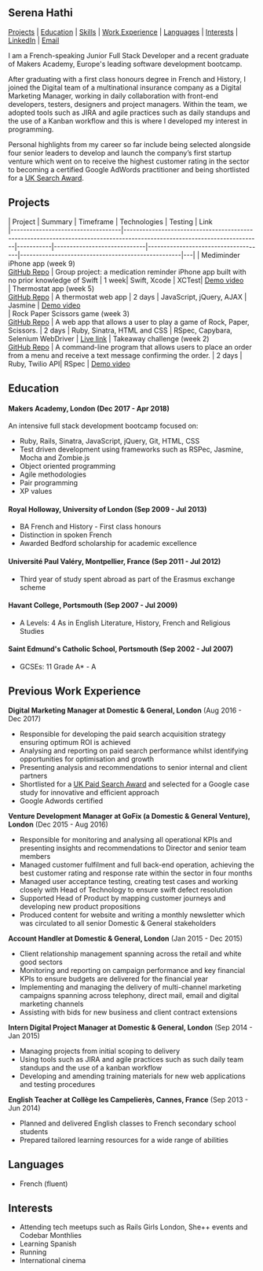## Serena Hathi

[Projects](#projects) | [Education](#education) | [Skills](#skills) | [Work Experience](#work-experience) | [Languages](#languages) | [Interests](#interests) | [LinkedIn](https://www.linkedin.com/in/serenahathi "LinkedIn") | [Email](mailto:hathiserena@gmail.com "Email Me")

I am a French-speaking Junior Full Stack Developer and a recent graduate of Makers Academy, Europe's leading software development bootcamp.

After graduating with a first class honours degree in French and History, I joined the Digital team of a multinational insurance company as a Digital Marketing Manager, working in daily collaboration with front-end developers, testers, designers and project managers. Within the team, we adopted tools such as JIRA and agile practices such as daily standups and the use of a Kanban workflow and this is where I developed my interest in programming.

Personal highlights from my career so far include being selected alongside four senior leaders to develop and launch the company’s first startup venture which went on to receive the highest customer rating in the sector to becoming a certified Google AdWords practitioner and being shortlisted for a [UK Search Award](http://www.searchawards.co.uk/shortlist). 

<a id ="projects"></a>
## Projects

| Project                           | Summary                                                                                                                 | Timeframe | Technologies                | Testing                             | Link                                           
|-----------------------------------|-------------------------------------------------------------------------------------------------------------------------|-----------|-----------------------------|-------------------------------------|---------------------------------------------------|---|
| Mediminder iPhone app (week 9)<br>[GitHub Repo](https://github.com/serenahathi/mediminder) | Group project: a medication reminder iPhone app built with no prior knowledge of Swift | 1 week| Swift, Xcode | XCTest| [Demo video](https://vimeo.com/262593550)        
| Thermostat app (week 5)<br>[GitHub Repo](https://github.com/serenahathi/thermostat-javascript) | A thermostat web app | 2 days | JavaScript, jQuery, AJAX   | Jasmine | [Demo video](https://vimeo.com/262597574)                                                
| Rock Paper Scissors game (week 3)<br>[GitHub Repo](https://github.com/serenahathi/rps-challenge) | A web app that allows a user to play a game of Rock, Paper, Scissors. | 2 days | Ruby, Sinatra, HTML and CSS | RSpec, Capybara, Selenium WebDriver | [Live link](https://rock-paper-scissors-makers.herokuapp.com)
| Takeaway challenge (week 2)<br>[GitHub Repo](https://github.com/serenahathi/takeaway-challenge)       | A command-line program that allows users to place an order from a menu and receive a text message confirming the order. | 2 days    | Ruby, Twilio API| RSpec | [Demo video]()   

<a id ="education"></a>
## Education

#### Makers Academy, London (Dec 2017 - Apr 2018)
An intensive full stack development bootcamp focused on:

- Ruby, Rails, Sinatra, JavaScript, jQuery, Git, HTML, CSS
- Test driven development using frameworks such as RSPec, Jasmine, Mocha and Zombie.js
- Object oriented programming
- Agile methodologies
- Pair programming
- XP values
                        
#### Royal Holloway, University of London (Sep 2009 - Jul 2013)

- BA French and History - First class honours
- Distinction in spoken French
- Awarded Bedford scholarship for academic excellence

#### Université Paul Valéry, Montpellier, France (Sep 2011 - Jul 2012)
- Third year of study spent abroad as part of the Erasmus exchange scheme

#### Havant College, Portsmouth (Sep 2007 - Jul 2009)
- A Levels: 4 As in English Literature, History, French and Religious Studies

#### Saint Edmund's Catholic School, Portsmouth (Sep 2002 - Jul 2007)
- GCSEs: 11 Grade A* - A


<a id ="work-experience"></a>
## Previous Work Experience

**Digital Marketing Manager at Domestic & General, London** (Aug 2016 - Dec 2017)

* Responsible for developing the paid search acquisition strategy ensuring optimum ROI is achieved
* Analysing and reporting on paid search performance whilst identifying opportunities for optimisation and growth
* Presenting analysis and recommendations to senior internal and client partners
* Shortlisted for a [UK Paid Search Award](http://www.searchawards.co.uk/shortlist) and selected for a Google case study for innovative and efficient approach
* Google Adwords certified


**Venture Development Manager at GoFix (a Domestic & General Venture), London** (Dec 2015 - Aug 2016)

* Responsible for monitoring and analysing all operational KPIs and presenting insights and recommendations to Director and senior team members
* Managed customer fulfilment and full back-end operation, achieving the best customer rating and response rate within the sector in four months
* Managed user acceptance testing, creating test cases and working closely with Head of Technology to ensure swift defect resolution
* Supported Head of Product by mapping customer journeys and developing new product propositions
* Produced content for website and writing a monthly newsletter which was circulated to all senior Domestic & General stakeholders

**Account Handler at Domestic & General, London** (Jan 2015 - Dec 2015) 

* Client relationship management spanning across the retail and white good sectors
* Monitoring and reporting on campaign performance and key financial KPIs to ensure budgets are delivered for the financial year
* Implementing and managing the delivery of multi-channel marketing campaigns spanning across telephony, direct mail, email and digital marketing channels
* Assisting with bids for new business and client contract extensions

**Intern Digital Project Manager at Domestic & General, London** (Sep 2014 - Jan 2015)   

* Managing projects from initial scoping to delivery
* Using tools such as JIRA and agile practices such as such daily team standups and the use of a kanban workflow
* Developing and amending training materials for new web applications and testing procedures

**English Teacher at Collège les Campelierès, Cannes, France** (Sep 2013 - Jun 2014)

* Planned and delivered English classes to French secondary school students
* Prepared tailored learning resources for a wide range of abilities

<a id ="languages"></a>
## Languages
- French (fluent)

<a id ="interests"></a>
## Interests
- Attending tech meetups such as Rails Girls London, She++ events and Codebar Monthlies
- Learning Spanish
- Running
- International cinema
